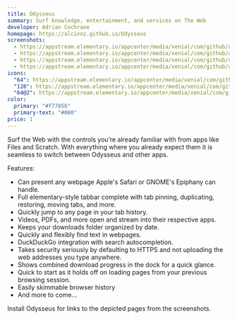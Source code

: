 ```yaml
---
title: Odysseus
summary: Surf knowledge, entertainment, and services on The Web
developer: Adrian Cochrane
homepage: https://alcinnz.github.io/Odysseus
screenshots:
  - https://appstream.elementary.io/appcenter/media/xenial/com/github/alcinnz.odysseus.desktop/BFED2B91C21A2BB23D9B226EC9D8E629/screenshots/image-1_orig.png
  - https://appstream.elementary.io/appcenter/media/xenial/com/github/alcinnz.odysseus.desktop/BFED2B91C21A2BB23D9B226EC9D8E629/screenshots/image-2_orig.png
  - https://appstream.elementary.io/appcenter/media/xenial/com/github/alcinnz.odysseus.desktop/BFED2B91C21A2BB23D9B226EC9D8E629/screenshots/image-3_orig.png
  - https://appstream.elementary.io/appcenter/media/xenial/com/github/alcinnz.odysseus.desktop/BFED2B91C21A2BB23D9B226EC9D8E629/screenshots/image-4_orig.png
icons:
  "64": https://appstream.elementary.io/appcenter/media/xenial/com/github/alcinnz.odysseus.desktop/BFED2B91C21A2BB23D9B226EC9D8E629/icons/64x64/com.github.alcinnz.odysseus_com.github.alcinnz.odysseus.png
  "128": https://appstream.elementary.io/appcenter/media/xenial/com/github/alcinnz.odysseus.desktop/BFED2B91C21A2BB23D9B226EC9D8E629/icons/128x128/com.github.alcinnz.odysseus_com.github.alcinnz.odysseus.png
  "64@2": https://appstream.elementary.io/appcenter/media/xenial/com/github/alcinnz.odysseus.desktop/BFED2B91C21A2BB23D9B226EC9D8E629/icons/64x64@2/com.github.alcinnz.odysseus_com.github.alcinnz.odysseus.png
color:
  primary: "#f7785b"
  primary-text: "#000"
price: 1
---
```


<p>Surf the Web with the controls you’re already familiar with from apps like Files and Scratch. With everything where you already expect them it is seamless to switch between Odysseus and other apps.</p>
<p>Features:</p>
<ul>
  <li>Can present any webpage Apple&apos;s Safari or GNOME&apos;s Epiphany can handle.</li>
  <li>Full elementary-style tabbar complete with tab pinning, duplicating, restoring, moving tabs, and more.</li>
  <li>Quickly jump to any page in your tab history.</li>
  <li>Videos, PDFs, and more open and stream into their respective apps.</li>
  <li>Keeps your downloads folder organized by date.</li>
  <li>Quickly and flexibly find text in webpages.</li>
  <li>DuckDuckGo integration with search autocompletion.</li>
  <li>Takes security seriously by defaulting to HTTPS and not uploading the web addresses you type anywhere.</li>
  <li>Shows combined download progress in the dock for a quick glance.</li>
  <li>Quick to start as it holds off on loading pages from your previous browsing session.</li>
  <li>Easily skimmable browser history</li>
  <li>And more to come…</li>
</ul>
<p>Install Odysseus for links to the depicted pages from the screenshots.</p>